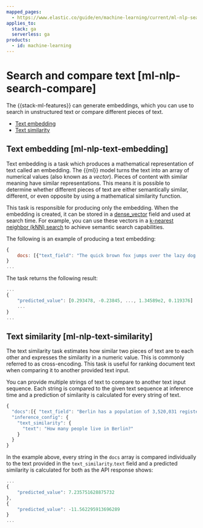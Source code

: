 ```yaml
---
mapped_pages:
  - https://www.elastic.co/guide/en/machine-learning/current/ml-nlp-search-compare.html
applies_to:
  stack: ga
  serverless: ga
products:
  - id: machine-learning
---
```


# Search and compare text [ml-nlp-search-compare]

The {{stack-ml-features}} can generate embeddings, which you can use to search in unstructured text or compare different pieces of text.

* [Text embedding](#ml-nlp-text-embedding)
* [Text similarity](#ml-nlp-text-similarity)

## Text embedding [ml-nlp-text-embedding]

Text embedding is a task which produces a mathematical representation of text called an embedding. The {{ml}} model turns the text into an array of numerical values (also known as a *vector*). Pieces of content with similar meaning have similar representations. This means it is possible to determine whether different pieces of text are either semantically similar, different, or even opposite by using a mathematical similarity function.

This task is responsible for producing only the embedding. When the embedding is created, it can be stored in a [dense_vector](elasticsearch://reference/elasticsearch/mapping-reference/dense-vector.md) field and used at search time. For example, you can use these vectors in a [k-nearest neighbor (kNN) search](../../../solutions/search/vector/knn.md) to achieve semantic search capabilities.

The following is an example of producing a text embedding:

```js
{
    docs: [{"text_field": "The quick brown fox jumps over the lazy dog."}]
}
...
```

The task returns the following result:

```js
...
{
    "predicted_value": [0.293478, -0.23845, ..., 1.34589e2, 0.119376]
    ...
}
...
```

## Text similarity [ml-nlp-text-similarity]

The text similarity task estimates how similar two pieces of text are to each other and expresses the similarity in a numeric value. This is commonly referred to as cross-encoding. This task is useful for ranking document text when comparing it to another provided text input.

You can provide multiple strings of text to compare to another text input sequence. Each string is compared to the given text sequence at inference time and a prediction of similarity is calculated for every string of text.

```js
{
  "docs":[{ "text_field": "Berlin has a population of 3,520,031 registered inhabitants in an area of 891.82 square kilometers."}, {"text_field": "New York City is famous for the Metropolitan Museum of Art."}],
  "inference_config": {
    "text_similarity": {
      "text": "How many people live in Berlin?"
    }
  }
}
```

In the example above, every string in the `docs` array is compared individually to the text provided in the `text_similarity`.`text` field and a predicted similarity is calculated for both as the API response shows:

```js
...
{
    "predicted_value": 7.235751628875732
},
{
    "predicted_value": -11.562295913696289
}
...
```
